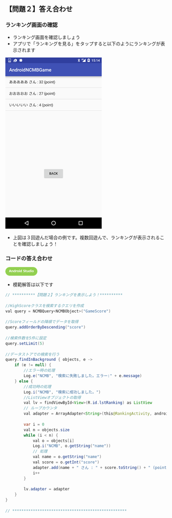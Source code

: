 ## 【問題２】答え合わせ

### ランキング画面の確認

* ランキング画面を確認しましょう
 * アプリで「ランキングを見る」をタップすると以下のようにランキングが表示されます

![ans2-1](/readme-img/ans2-1.png)

* 上図は３回遊んだ場合の例です。複数回遊んで、ランキングが表示されることを確認しましょう！

### コードの答え合わせ

![Android](/readme-img/icon_androidstudio.png)

* 模範解答は以下です

```java
// **********【問題２】ランキングを表示しよう！**********

//HighScoreクラスを検索するクエリを作成
val query = NCMBQuery<NCMBObject>("GameScore")

//Scoreフィールドの降順でデータを取得
query.addOrderByDescending("score")

//検索件数を5件に設定
query.setLimit(5)

//データストアでの検索を行う
query.findInBackground { objects, e ->
    if (e != null) {
        //エラー時の処理
        Log.e("NCMB", "検索に失敗しました。エラー:" + e.message)
    } else {
        //成功時の処理
        Log.i("NCMB", "検索に成功しました。")
        //ListViewオブジェクトの取得
        val lv = findViewById<View>(R.id.lstRanking) as ListView
        // ループカウンタ
        val adapter = ArrayAdapter<String>(this@RankingActivity, android.R.layout.simple_list_item_1)

        var i = 0
        val n = objects.size
        while (i < n) {
            val o = objects[i]
            Log.i("NCMB", o.getString("name"))
            // 処理
            val name = o.getString("name")
            val score = o.getInt("score")
            adapter.add(name + " さん : " + score.toString() + " (point)")
            i++
        }

        lv.adapter = adapter
    }
}

// **************************************************
```
